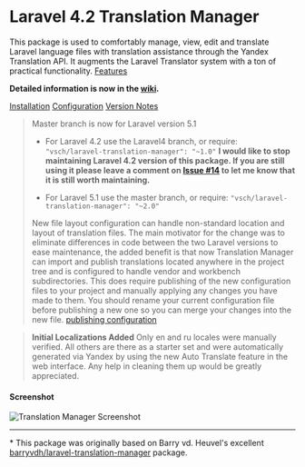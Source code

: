 
# Laravel 4.2 Translation Manager

This package is used to comfortably manage, view, edit and translate Laravel language files with translation assistance through the Yandex Translation API. It augments the Laravel Translator system with a ton of practical functionality. [Features](../../wiki/#features)

**Detailed information is now in the [wiki](../../wiki).**

[Installation](../../wiki/Installation-4.2)
[Configuration](../../wiki/Configuration-4.2)
[Version Notes](versioninfo.md)

> Master branch is now for Laravel version 5.1
>
> - For Laravel 4.2 use the Laravel4 branch, or require: `"vsch/laravel-translation-manager": "~1.0"`
>   **I would like to stop maintaining Laravel 4.2 version of this package. If you are still using it please leave a comment on [Issue #14](../../issues/14) to let me know that it is still worth maintaining.**
>
> - For Laravel 5.1 use the master branch, or require: `"vsch/laravel-translation-manager": "~2.0"`
>
> New file layout configuration can handle non-standard location and layout of translation files. The main motivator for the change was to eliminate differences in code between the two Laravel versions to ease maintenance, the added benefit is that now Translation Manager can import and publish translations located anywhere in the project tree and is configured to handle vendor and workbench subdirectories. This does require publishing of the new configuration files to your project and manually applying any changes you have made to them. You should rename your current configuration file before publishing a new one so you can merge your changes into the new file. [publishing configuration](../../wiki/Installation#publish-config)

> **Initial Localizations Added**
> Only en and ru locales were manually verified. All others are there as a starter set and were automatically generated  via Yandex by using the new Auto Translate feature in the web interface.
> Any help in cleaning them up would be greatly appreciated.

#### Screenshot

![Translation Manager Screenshot](../../wiki/images/ScreenShot_main.png)

***

\* This package was originally based on Barry vd. Heuvel's excellent [barryvdh/laravel-translation-manager](https://github.com/barryvdh/laravel-translation-manager) package.
